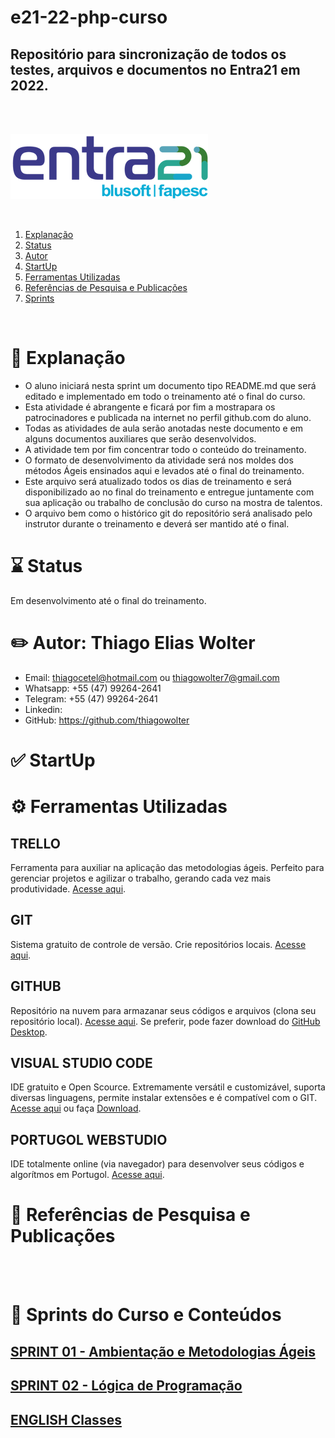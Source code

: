 # e21-22-php-curso

## **Repositório para sincronização de todos os testes, arquivos e documentos no Entra21 em 2022.**
</br>
</br>

![logoe21](/img/logo-e21.png)

</br>

1. [Explanação](#📄-explanação)
2. [Status](#⌛-status)
3. [Autor](#✏️-autor-thiago-elias-wolter)
4. [StartUp](#✅-startup)
5. [Ferramentas Utilizadas](#⚙️-ferramentas-utilizadas)
6. [Referências de Pesquisa e Publicações](#🔎-referências-de-pesquisa-e-publicações)
7. [Sprints](#🏁-sprints-do-curso-e-conteúdos)

</br>

# 📄 Explanação

- O aluno iniciará nesta sprint um documento tipo README.md que será editado e implementado em todo o treinamento até o final do curso.</br>
- Esta atividade é abrangente e ficará por fim a mostrapara os patrocinadores e publicada na internet no perfil github.com do aluno. </br>
- Todas as atividades de aula serão anotadas neste documento e em alguns documentos auxiliares que serão desenvolvidos. </br>
- A atividade tem por fim concentrar todo o conteúdo do treinamento.  </br>
- O formato de desenvolvimento da atividade será nos moldes dos métodos Ágeis ensinados aqui e levados até o final do treinamento.  </br>
- Este arquivo será atualizado todos os dias de treinamento e será disponibilizado ao
no final do treinamento e entregue juntamente com sua aplicação ou trabalho de conclusão do curso na mostra de talentos. </br>
- O arquivo bem como o histórico git do repositório será analisado pelo instrutor
durante o treinamento e deverá ser mantido até o final.

# ⌛ Status

Em desenvolvimento até o final do treinamento.


# ✏️ Autor: Thiago Elias Wolter
- Email: thiagocetel@hotmail.com ou thiagowolter7@gmail.com
- Whatsapp: +55 (47) 99264-2641
- Telegram: +55 (47) 99264-2641 
- Linkedin:
- GitHub: https://github.com/thiagowolter

# ✅ StartUp

# ⚙️ Ferramentas Utilizadas

## **TRELLO**


Ferramenta para auxiliar na aplicação das metodologias ágeis. Perfeito para gerenciar projetos e agilizar o trabalho, gerando cada vez mais produtividade. [Acesse aqui](https://trello.com/).

## **GIT**


Sistema gratuito de controle de versão. Crie repositórios locais. [Acesse aqui](https://git-scm.com/).

## **GITHUB**


Repositório na nuvem para armazanar seus códigos e arquivos (clona seu repositório local). [Acesse aqui](https://github.com/). Se preferir, pode fazer download do [GitHub Desktop](https://desktop.github.com/).

## **VISUAL STUDIO CODE**


IDE gratuito e Open Scource. Extremamente versátil e customizável, suporta diversas linguagens, permite instalar extensões e é compatível com o GIT. [Acesse aqui](https://code.visualstudio.com/) ou faça [Download](https://code.visualstudio.com/download).

## **PORTUGOL WEBSTUDIO**


IDE totalmente online (via navegador) para desenvolver seus códigos e algorítmos em Portugol. [Acesse aqui](https://portugol-webstudio.cubos.io/ide).

# 🔎 Referências de Pesquisa e Publicações
</br>
</br>

# 🏁 Sprints do Curso e Conteúdos

## [SPRINT 01 - Ambientação e Metodologias Ágeis](/sprints/sprint01.md)

## [SPRINT 02 - Lógica de Programação](/sprints/sprint02.md)

## [ENGLISH Classes](/sprints/english.md)


